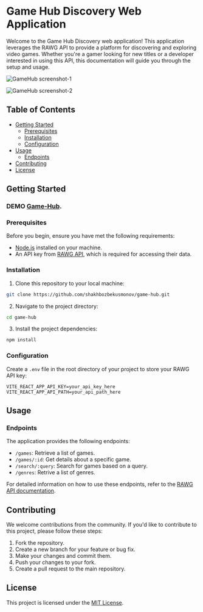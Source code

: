 # Game Hub Discovery Web Application

Welcome to the Game Hub Discovery web application! This application leverages the RAWG API to provide a platform for discovering and exploring video games. Whether you're a gamer looking for new titles or a developer interested in using this API, this documentation will guide you through the setup and usage.

![GameHub screenshot-1](https://raw.githubusercontent.com/shakbozbekusmonov/game-hub/main/static/screenshot-1.png)

![GameHub screenshot-2](https://raw.githubusercontent.com/shakbozbekusmonov/game-hub/main/static/screenshot-2.png)

## Table of Contents
- [Getting Started](#getting-started)
  - [Prerequisites](#prerequisites)
  - [Installation](#installation)
  - [Configuration](#configuration)
- [Usage](#usage)
  - [Endpoints](#endpoints)
- [Contributing](#contributing)
- [License](#license)

## Getting Started

### DEMO [Game-Hub](https://game-hub-demo.vercel.app/).

### Prerequisites

Before you begin, ensure you have met the following requirements:
- [Node.js](https://nodejs.org/) installed on your machine.
- An API key from [RAWG API](https://api.rawg.io/docs/), which is required for accessing their data.

### Installation

1. Clone this repository to your local machine:

```bash
git clone https://github.com/shakhbozbekusmonov/game-hub.git
```

2. Navigate to the project directory:

```bash
cd game-hub
```

3. Install the project dependencies:

```bash
npm install
```

### Configuration

Create a `.env` file in the root directory of your project to store your RAWG API key:

```env
VITE_REACT_APP_API_KEY=your_api_key_here
VITE_REACT_APP_API_PATH=your_api_path_here
```

## Usage

### Endpoints

The application provides the following endpoints:

- `/games`: Retrieve a list of games.
- `/games/:id`: Get details about a specific game.
- `/search/:query`: Search for games based on a query.
- `/genres`: Retrive a list of genres.

For detailed information on how to use these endpoints, refer to the [RAWG API documentation](https://api.rawg.io/docs/).

## Contributing

We welcome contributions from the community. If you'd like to contribute to this project, please follow these steps:

1. Fork the repository.
2. Create a new branch for your feature or bug fix.
3. Make your changes and commit them.
4. Push your changes to your fork.
5. Create a pull request to the main repository.

## License

This project is licensed under the [MIT License](LICENSE).
```
